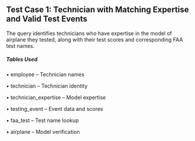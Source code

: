 ## Test Case 1: Technician with Matching Expertise and Valid Test Events

The query identifies technicians who have expertise in the model of airplane they tested, along with their test scores and corresponding FAA test names.

##### Tables Used
•	employee – Technician names

•	technician – Technician identity

•	technician_expertise – Model expertise

•	testing_event – Event data and scores

•	faa_test – Test name lookup

•	airplane – Model verification


